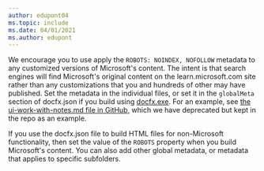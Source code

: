 ```yaml
---
author: edupont04
ms.topic: include
ms.date: 04/01/2021
ms.author: edupont
---
```

We encourage you to use apply the `ROBOTS: NOINDEX, NOFOLLOW` metadata to any customized versions of Microsoft's content. The intent is that search engines will find Microsoft's original content on the learn.microsoft.com site rather than any customizations that you and hundreds of other may have published. Set the metadata in the individual files, or set it in the `globalMeta` section of docfx.json if you build using [docfx.exe](https://dotnet.github.io/docfx/index.html). For an example, see [the ui-work-with-notes.md file in GitHub](https://github.com/MicrosoftDocs/dynamics365smb-docs/blob/live/business-central/ui-work-with-notes.md), which we have deprecated but kept in the repo as an example.  

If you use the docfx.json file to build HTML files for non-Microsoft functionality, then set the value of the `ROBOTS` property when you build Microsoft's content. You can also add other global metadata, or metadata that applies to specific subfolders.  